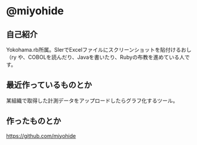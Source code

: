 # @miyohide

## 自己紹介

Yokohama.rb所属。SIerでExcelファイルにスクリーンショットを貼付けるおし（ry や、COBOLを読んだり、Javaを書いたり、Rubyの布教を進めている人です。

## 最近作っているものとか

某組織で取得した計測データをアップロードしたらグラフ化するツール。

## 作ったものとか

https://github.com/miyohide

